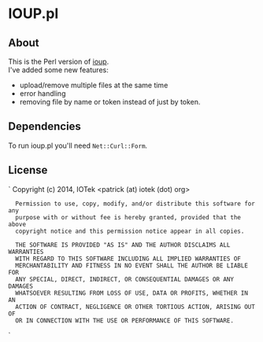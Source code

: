 IOUP.pl
======

About
-----
This is the Perl version of [ioup](https://github.com/deadcat64/ioup). <br>
I've added some new features:
* upload/remove multiple files at the same time
* error handling
* removing file by name or token instead of just by token.

Dependencies
------------
To run ioup.pl you'll need `Net::Curl::Form`.

License
-------
`
      Copyright (c) 2014, IOTek <patrick (at) iotek (dot) org>


      Permission to use, copy, modify, and/or distribute this software for any
      purpose with or without fee is hereby granted, provided that the above
      copyright notice and this permission notice appear in all copies.

      THE SOFTWARE IS PROVIDED "AS IS" AND THE AUTHOR DISCLAIMS ALL WARRANTIES
      WITH REGARD TO THIS SOFTWARE INCLUDING ALL IMPLIED WARRANTIES OF
      MERCHANTABILITY AND FITNESS IN NO EVENT SHALL THE AUTHOR BE LIABLE FOR
      ANY SPECIAL, DIRECT, INDIRECT, OR CONSEQUENTIAL DAMAGES OR ANY DAMAGES
      WHATSOEVER RESULTING FROM LOSS OF USE, DATA OR PROFITS, WHETHER IN AN
      ACTION OF CONTRACT, NEGLIGENCE OR OTHER TORTIOUS ACTION, ARISING OUT OF
      OR IN CONNECTION WITH THE USE OR PERFORMANCE OF THIS SOFTWARE.
`


